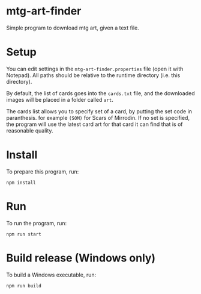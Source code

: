 # mtg-art-finder
Simple program to download mtg art, given a text file.

# Setup
You can edit settings in the `mtg-art-finder.properties` file (open it with Notepad). All
paths should be relative to the runtime directory (i.e. this directory).

By default, the list of cards goes into the `cards.txt` file, and the downloaded images
will be placed in a folder called `art`. 

The cards list allows you to specify set of a card, by putting the set code in paranthesis.
for example `(SOM)` for Scars of Mirrodin. If no set is specified, the program will use the 
latest card art for that card it can find that is of reasonable quality.

# Install
To prepare this program, run:
```
npm install
```

# Run
To run the program, run:
```
npm run start
```

# Build release (Windows only)
To build a Windows executable, run:
```
npm run build
```